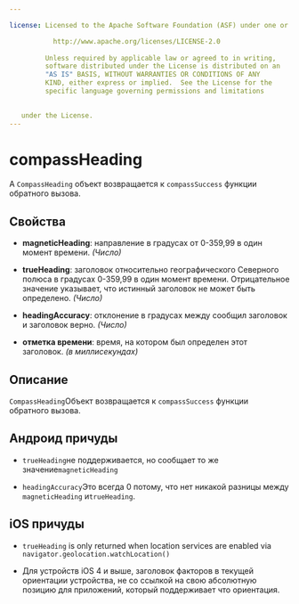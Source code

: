 ```yaml
---

license: Licensed to the Apache Software Foundation (ASF) under one or more contributor license agreements. See the NOTICE file distributed with this work for additional information regarding copyright ownership. The ASF licenses this file to you under the Apache License, Version 2.0 (the "License"); you may not use this file except in compliance with the License. You may obtain a copy of the License at

           http://www.apache.org/licenses/LICENSE-2.0
    
         Unless required by applicable law or agreed to in writing,
         software distributed under the License is distributed on an
         "AS IS" BASIS, WITHOUT WARRANTIES OR CONDITIONS OF ANY
         KIND, either express or implied.  See the License for the
         specific language governing permissions and limitations
    

   under the License.
---
```


# compassHeading

A `CompassHeading` объект возвращается к `compassSuccess` функции обратного вызова.

## Свойства

*   **magneticHeading**: направление в градусах от 0-359,99 в один момент времени. *(Число)*

*   **trueHeading**: заголовок относительно географического Северного полюса в градусах 0-359,99 в один момент времени. Отрицательное значение указывает, что истинный заголовок не может быть определено. *(Число)*

*   **headingAccuracy**: отклонение в градусах между сообщил заголовок и заголовок верно. *(Число)*

*   **отметка времени**: время, на котором был определен этот заголовок. *(в миллисекундах)*

## Описание

`CompassHeading`Объект возвращается к `compassSuccess` функции обратного вызова.

## Андроид причуды

*   `trueHeading`не поддерживается, но сообщает то же значение`magneticHeading`

*   `headingAccuracy`Это всегда 0 потому, что нет никакой разницы между `magneticHeading` и`trueHeading`.

## iOS причуды

*   `trueHeading` is only returned when location services are enabled via `navigator.geolocation.watchLocation()`

*   Для устройств iOS 4 и выше, заголовок факторов в текущей ориентации устройства, не со ссылкой на свою абсолютную позицию для приложений, который поддерживает что ориентация.